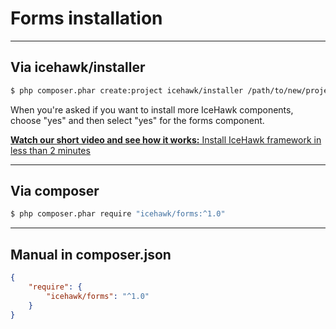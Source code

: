 # Forms installation

<hr class="blockquote">

## Via icehawk/installer

```bash
$ php composer.phar create:project icehawk/installer /path/to/new/project
```

When you're asked if you want to install more IceHawk components, choose "yes" and then select "yes" for the forms component. 

<i class="fa fa-youtube"></i> [**Watch our short video and see how it works:** Install IceHawk framework in less than 2 minutes](https://youtu.be/ns62lw52AOU)

<hr class="blockquote">

## Via composer

```bash
$ php composer.phar require "icehawk/forms:^1.0"
```

<hr class="blockquote">

## Manual in composer.json

```json
{
	"require": {
		"icehawk/forms": "^1.0"
	}
}
```
